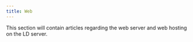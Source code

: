 ```yaml
---
title: Web
---
```


This section will contain articles regarding the web server and web hosting on the LD server.
